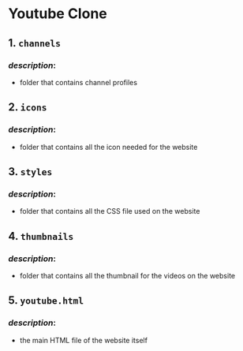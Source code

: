# Youtube Clone

## 1. `channels`

### _description_:

- folder that contains channel profiles

## 2. `icons`

### _description_:

- folder that contains all the icon needed for the website

## 3. `styles`

### _description_:

- folder that contains all the CSS file used on the website

## 4. `thumbnails`

### _description_:

- folder that contains all the thumbnail for the videos on the website

## 5. `youtube.html`

### _description_:

- the main HTML file of the website itself
